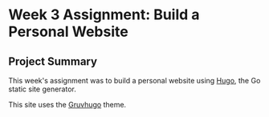 # Week 3 Assignment: Build a Personal Website

## Project Summary
This week's assignment was to build a personal website using [Hugo](https://gohugo.io/), the Go static site generator.

This site uses the [Gruvhugo](https://gitlab.com/avron/gruvhugo) theme.
